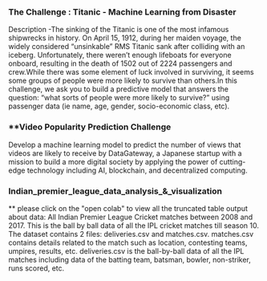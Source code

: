 ###  **The Challenge : Titanic - Machine Learning from Disaster**
Description -The sinking of the Titanic is one of the most infamous shipwrecks in history.
On April 15, 1912, during her maiden voyage, the widely considered “unsinkable” RMS Titanic sank after colliding with an iceberg. Unfortunately, there weren’t enough lifeboats for everyone onboard, resulting in the death of 1502 out of 2224 passengers and crew.While there was some element of luck involved in surviving, it seems some groups of people were more likely to survive than others.In this challenge, we ask you to build a predictive model that answers the question: “what sorts of people were more likely to survive?” using passenger data (ie name, age, gender, socio-economic class, etc).

### **Video Popularity Prediction Challenge
Develop a machine learning model to predict the number of views that videos are likely to receive by DataGateway, a Japanese startup with a mission to build a more digital society by applying the power of cutting-edge technology including AI, blockchain, and decentralized computing.

### Indian_premier_league_data_analysis_&_visualization
** please click on the "open colab" to view all the truncated table output
about data:
All Indian Premier League Cricket matches between 2008 and 2017.
This is the ball by ball data of all the IPL cricket matches till season 10.
The dataset contains 2 files: deliveries.csv and matches.csv.
matches.csv contains details related to the match such as location, contesting teams, umpires, results, etc.
deliveries.csv is the ball-by-ball data of all the IPL matches including data of the batting team, batsman, bowler, non-striker, runs scored, etc.

